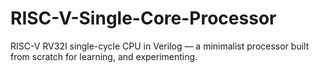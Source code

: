 # RISC-V-Single-Core-Processor
RISC-V RV32I single-cycle CPU in Verilog — a minimalist processor built from scratch for learning, and experimenting.
